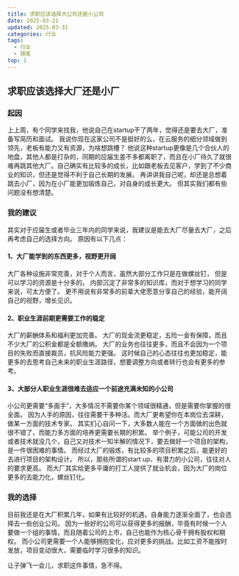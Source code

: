 ```yaml
---
title: 求职应该选择大公司还是小公司
date: 2025-03-21
updated: 2025-03-31
categories: 行业
tags:
  - 行业
  - 随笔
top: 1
---
```


## 求职应该选择大厂还是小厂

### 起因

上上周，有个同学来找我，他说自己在startup干了两年，觉得还是要去大厂，准备写简历和面试。
我说你现在这家公司不是挺好的么，在云服务的细分领域做到领先，老板有能力又有资源，为啥想跳槽？
他说这种startup更像是几个合伙人的地盘，其他人都是打杂的，同期的应届生差不多都离职了，而且在小厂待久了就很难再跳其他大厂。自己确实有比较多的成长，比如跟老板去见客户，学到了不少商业的知识，但还是觉得不利于自己长期的发展。
再讲讲我自己呢，却还是总想着跳去小厂，因为在小厂能更加锻炼自己，对自身的成长更大。
但其实我们都有些问题没有想清楚。

### 我的建议

其实对于应届生或者毕业三年内的同学来说，我建议是能去大厂尽量去大厂，之后再考虑自己的选择方向。
原因有以下几点：
#### 1、大厂能学到的东西更多，视野更开阔
大厂各种设施非常完善，对于个人而言，虽然大部分工作只是在做螺丝钉，
但是可以学习的资源是十分多的。
内部沉淀了非常多的知识库，而对于想学习的同学来说，可太方便了。
更不用说有非常多的前辈大佬愿意分享自己的经验，能开阔自己的视野，增长见识。

#### 2、职业生涯前期更需要工作的稳定
大厂的薪酬体系和福利更加完善。
大厂的现金流更稳定，五险一金有保障，而且不少大厂的公积金都是全额缴纳。
大厂的业务也往往更多，而且不会因为一个项目的失败而直接裁员，抗风险能力更强。
这时候自己的心态往往也更加稳定，能更多的去思考自己未来的职业生涯路径，想要调整方向或者转行也会有更多的参考。

#### 3、大部分人职业生涯很难去适应一个前途充满未知的小公司
小公司更需要“多面手”，大多情况不需要你某个领域很精通，但是需要你掌握的很全面。
因为人手的原因，往往需要干多种活。而大厂更希望你在本岗位去深耕，做某一方面的技术专家。
其实扪心自问一下，大多数人能在一个方面做的出色就很不错了，而能力多方面的培养更需要长期的积累。
举个例子，可能公司的开发或者技术就没几个，自己又对技术一知半解的情况下，要去做好一个项目的架构，是一件很困难的事情。
而经过大厂的锻炼，有比较多的项目积累之后，能更好的去进行项目的架构设计。
所以，那些所谓的start up、有潜力的小公司，往往对人的要求更高。
而大厂其实给更多平庸的打工人提供了就业机会，因为大厂的岗位更多的去能力化，螺丝钉化。


### 我的选择

目前我还是在大厂积累几年，如果有比较好的机遇，自身能力逐渐全面了，也会选择去一些创业公司。
因为一些好的公司可以获得更多的报酬，毕竟有时候一个人要做一个组的事情，而且随着公司的上市，自己也能作为核心骨干拥有股权和期权。
而小公司更需要一个人能够拥抱变化，应对更多的挑战。比如工资不能按时发放，项目变动很大，需要临时学习很多的知识。

让子弹飞一会儿，求职这件事情，急不得。
